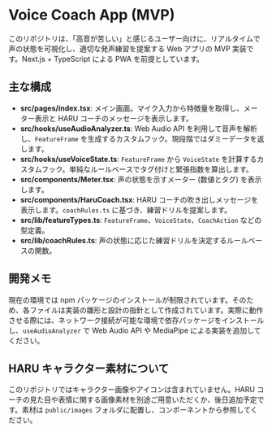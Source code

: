 # Voice Coach App (MVP)

このリポジトリは、「高音が苦しい」と感じるユーザー向けに、リアルタイムで声の状態を可視化し、適切な発声練習を提案する Web アプリの MVP 実装です。Next.js + TypeScript による PWA を前提としています。

## 主な構成

- **src/pages/index.tsx**: メイン画面。マイク入力から特徴量を取得し、メーター表示と HARU コーチのメッセージを表示します。
- **src/hooks/useAudioAnalyzer.ts**: Web Audio API を利用して音声を解析し、`FeatureFrame` を生成するカスタムフック。現段階ではダミーデータを返します。
- **src/hooks/useVoiceState.ts**: `FeatureFrame` から `VoiceState` を計算するカスタムフック。単純なルールベースでタグ付けと緊張指数を算出します。
- **src/components/Meter.tsx**: 声の状態を示すメーター (数値とタグ) を表示します。
- **src/components/HaruCoach.tsx**: HARU コーチの吹き出しメッセージを表示します。`coachRules.ts` に基づき、練習ドリルを提案します。
- **src/lib/featureTypes.ts**: `FeatureFrame`、`VoiceState`、`CoachAction` などの型定義。
- **src/lib/coachRules.ts**: 声の状態に応じた練習ドリルを決定するルールベースの関数。

## 開発メモ

現在の環境では npm パッケージのインストールが制限されています。そのため、各ファイルは実装の雛形と設計の指針として作成されています。実際に動作させる際には、ネットワーク接続が可能な環境で依存パッケージをインストールし、`useAudioAnalyzer` で Web Audio API や MediaPipe による実装を追加してください。

## HARU キャラクター素材について

このリポジトリではキャラクター画像やアイコンは含まれていません。HARU コーチの見た目や表情に関する画像素材を別途ご用意いただくか、後日追加予定です。素材は `public/images` フォルダに配置し、コンポーネントから参照してください。
